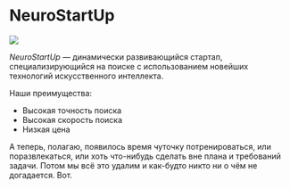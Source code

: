 # NeuroStartUp

![](./logo.png)

*NeuroStartUp* — динамически развивающийся стартап, специализирующийся на поиске с использованием 
 новейших технологий искусственного интеллекта.

Наши преимущества:
* Высокая точность поиска
* Высокая скорость поиска
* Низкая цена

А теперь, полагаю, появилось время чуточку потренироваться, или поразвлекаться, или хоть что-нибудь сделать вне плана и требований задачи. Потом мы всё это удалим и как-будто никто ни о чём не догадается. Вот.